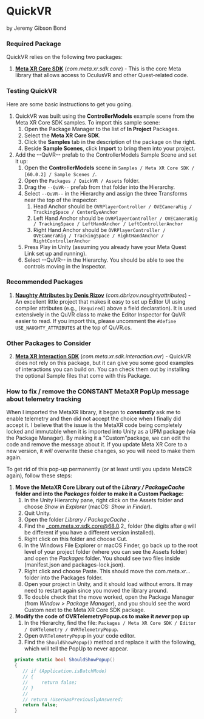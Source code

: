# QuickVR
by Jeremy Gibson Bond

### Required Package
QuickVR relies on the following two packages:
1. **[Meta XR Core SDK](https://assetstore.unity.com/packages/tools/integration/meta-xr-core-sdk-269169)** (*com.meta.xr.sdk.core*) - This is the core Meta library that allows access to OculusVR and other Quest-related code.

### Testing QuickVR
Here are some basic instructions to get you going.
1. QuickVR was built using the **ControllerModels** example scene from the Meta XR Core SDK samples. To import this sample scene:
   1. Open the Package Manager to the list of **In Project** Packages.
   2. Select the **Meta XR Core SDK**.
   3. Click the **Samples** tab in the description of the package on the right.
   4. Beside **Sample Scenes**, click **Import** to bring them into your project.
2. Add the --QuVR-- prefab to the ControllerModels Sample Scene and set it up:
   1. Open the **ControllerModels** scene in `Samples / Meta XR Core SDK / [60.0.2] / Sample Scenes /`.
   2. Open the `Packages / QuickVR / Assets` folder.
   3. Drag the `--QuVR--` prefab from that folder into the Hierarchy.
   4. Select `--QuVR--` in the Hierarchy and assign the three Transforms near the top of the inspector:
      1. Head Anchor should be `OVRPlayerController / OVECameraRig / TrackingSpace / CenterEyeAnchor`
      2. Left Hand Anchor should be `OVRPlayerController / OVECameraRig / TrackingSpace / LeftHandAnchor / LeftControllerAnchor`
      3. Right Hand Anchor should be `OVRPlayerController / OVECameraRig / TrackingSpace / RightHandAnchor / RightControllerAnchor`
   5. Press Play in Unity (assuming you already have your Meta Quest Link set up and running).
   6. Select --QuVR-- in the Hierarchy. You should be able to see the controls moving in the Inspector. 

### Recommended Packages
1. **[Naughty Attributes by Denis Rizov](https://assetstore.unity.com/packages/tools/utilities/naughtyattributes-129996)** (*com.dbrizov.naughtyattributes*) - An excellent little project that makes it easy to set up Editor UI using compiler attributes (e.g., `[Required]` above a field declaration). It is used extensively in the QuVR class to make the Editor Inspector for QuVR easier to read. If you import this, please uncomment the `#define USE_NAUGHTY_ATTRIBUTES` at the top of QuVR.cs.

### Other Packages to Consider
2. **[Meta XR Interaction SDK](https://assetstore.unity.com/packages/tools/integration/meta-xr-interaction-sdk-265014)** (*com.meta.xr.sdk.interaction.ovr*) - QuickVR does not rely on this package, but it can give you some good examples of interactions you can build on. You can check them out by installing the optional Sample files that come with this Package.

### How to fix / remove the CONSTANT MetaXR PopUp message about telemetry tracking
When I imported the MetaXR library, it began to ***constantly*** ask me to enable telemetry and then did not accept the choice when I finally did accept it. I believe that the issue is the MetaXR code being completely locked and immutable when it is imported into Unity as a UPM package (via the Package Manager). By making it a "Custom"package, we can edit the code and remove the message about it. If you update Meta XR Core to a new version, it _will_ overwrite these changes, so you will need to make them again.

To get rid of this pop-up permanently (or at least until you update MetaCR again), follow these steps:

1. **Move the MetaXR Core Library out of the _Library / PackageCache_ folder and into the _Packages_ folder to make it a Custom Package:**
   1. In the Unity Hierarchy pane, right click on the Assets folder and choose _Show in Explorer_ (macOS: _Show in Finder_).
   2. Quit Unity.
   3. Open the folder _Library / PackageCache_ .
   4. Find the _com.meta.xr.sdk.core@68.0.2_ folder (the digits after `@` will be different if you have a different version installed).
   5. Right click on this folder and choose Cut.
   6. In the Windows File Explorer or macOS Finder, go back up to the root level of your project folder (where you can see the Assets folder) and open the _Packages_ folder. You should see two files inside (manifest.json and packages-lock.json).
   7. Right click and choose Paste. This should move the com.meta.xr... folder into the Packages folder.
   8. Open your project in Unity, and it should load without errors. It may need to restart again since you moved the library around.
   9. To double check that the move worked, open the Package Manager (from _Window > Package Manager_), and you should see the word Custom next to the Meta XR Core SDK package.
2. **Modify the code of OVRTelemetryPopup.cs to make it _never_ pop up**
   1. In the Hierarchy, find the file: `Packages / Meta XR Core SDK / Editor / OVRTelemetry / OVRTelemetryPopup`.
   2. Open `OVRTelemetryPopup` in your code editor.
   3. Find the `ShouldShowPopup()` method and replace it with the following, which will tell the PopUp to never appear.
```csharp
   private static bool ShouldShowPopup()
   {
      // if (Application.isBatchMode)
      // {
      //     return false;
      // }
      //
      // return !UserHasPreviouslyAnswered;
      return false;
   }
```

